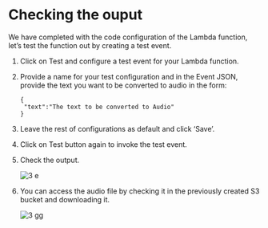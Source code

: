 # Checking the ouput
We have completed with the code configuration of the Lambda function, let’s test the function out by creating a test event.
1. Click on Test and configure a test event for your Lambda function.
2. Provide a name for your test configuration and in the Event JSON, provide the text you want to be converted to audio in the form:
   ```
   {
	"text":"The text to be converted to Audio"
   }
   ```
3. Leave the rest of configurations as default and click ‘Save’.
4. Click on Test button again to invoke the test event.
5. Check the output.

   ![3 e](https://github.com/user-attachments/assets/21df2662-7928-48d5-9b3f-c84661eac7e6)

6. You can access the audio file by checking it in the previously created S3 bucket and downloading it.

   ![3 gg](https://github.com/user-attachments/assets/b552e27e-da03-43f1-974f-1096984025a2)


   






   
